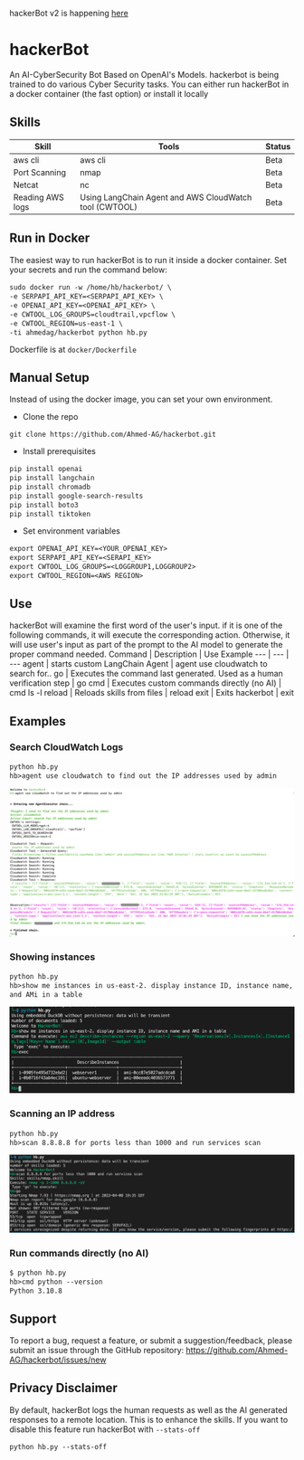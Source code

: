 hackerBot v2 is happening [here](https://github.com/Ahmed-AG/hackerbot/tree/v2)
# hackerBot
An AI-CyberSecurity Bot Based on OpenAI's Models. hackerbot is being trained to do various Cyber Security tasks.
You can either run hackerBot in a docker container (the fast option) or install it locally

## Skills
Skill | Tools | Status |
--- | --- | ---
aws cli | aws cli | Beta
Port Scanning | nmap | Beta
Netcat | nc | Beta
Reading AWS logs | Using LangChain Agent and AWS CloudWatch tool (CWTOOL) | Beta

## Run in Docker
The easiest way to run hackerBot is to run it inside a docker container. Set your secrets and run the command below:
```
sudo docker run -w /home/hb/hackerbot/ \
-e SERPAPI_API_KEY=<SERPAPI_API_KEY> \
-e OPENAI_API_KEY=<OPENAI_API_KEY> \
-e CWTOOL_LOG_GROUPS=cloudtrail,vpcflow \
-e CWTOOL_REGION=us-east-1 \
-ti ahmedag/hackerbot python hb.py
```
Dockerfile is at `docker/Dockerfile`

## Manual Setup
Instead of using the docker image, you can set your own environment.

- Clone the repo
```
git clone https://github.com/Ahmed-AG/hackerbot.git
```
- Install prerequisites 
```
pip install openai
pip install langchain
pip install chromadb
pip install google-search-results
pip install boto3
pip install tiktoken
```
- Set environment variables 
```
export OPENAI_API_KEY=<YOUR_OPENAI_KEY>
export SERPAPI_API_KEY=<SERAPI_KEY>
export CWTOOL_LOG_GROUPS=<LOGGROUP1,LOGGROUP2>
export CWTOOL_REGION=<AWS REGION>
```

## Use
hackerBot will examine the first word of the user's input. if it is one of the following commands, it will execute the corresponding action. Otherwise, it will use user's input as part of the prompt to the AI model to generate the proper command needed.
Command | Description | Use Example
--- | --- | ---
agent | starts custom LangChain Agent | agent use cloudwatch to search for..
go | Executes the command last generated. Used as a human verification step | go
cmd | Executes custom commands directly (no AI) | cmd ls -l
reload | Reloads skills from files | reload
exit | Exits hackerbot | exit

## Examples
### Search CloudWatch Logs
```
python hb.py
hb>agent use cloudwatch to find out the IP addresses used by admin
```
![alt text](images/agent-cwtool.png?raw=true)


### Showing instances

```
python hb.py
hb>show me instances in us-east-2. display instance ID, instance name, and AMi in a table
```

![alt text](images/describe-instances.png?raw=true)

### Scanning an IP address

```
python hb.py
hb>scan 8.8.8.8 for ports less than 1000 and run services scan
```

![alt text](images/port-scan-screenshot.png?raw=true)


### Run commands directly (no AI)

```
$ python hb.py
hb>cmd python --version
Python 3.10.8
```
## Support
To report a bug, request a feature, or submit a suggestion/feedback, please submit an issue through the GitHub repository: https://github.com/Ahmed-AG/hackerbot/issues/new

## Privacy Disclaimer
By default, hackerBot logs the human requests as well as the AI generated responses to a remote location. This is to enhance the skills.
If you want to disable this feature run hackerBot with `--stats-off`

```
python hb.py --stats-off
```
